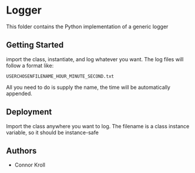 # Logger
This folder contains the Python implementation of a generic logger

## Getting Started
import the class, instantiate, and log whatever you want. The log files will follow a format like:
```
USERCHOSENFILENAME_HOUR_MINUTE_SECOND.txt
```
All you need to do is supply the name, the time will be automatically appended.

## Deployment
Import the class anywhere you want to log. The filename is a class instance variable, so it should be instance-safe

## Authors
* Connor Kroll
